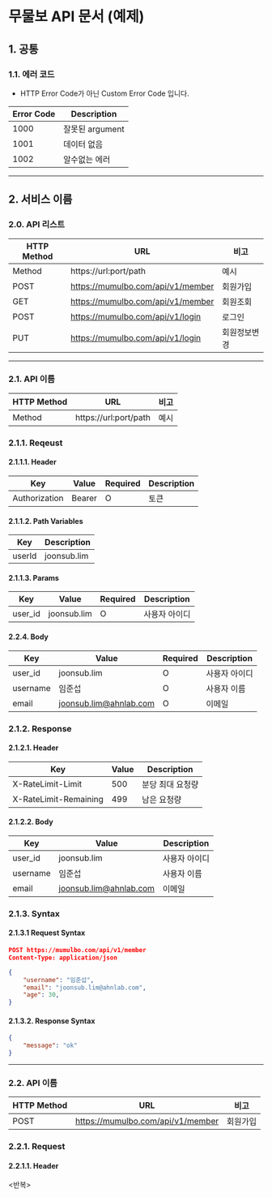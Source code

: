 # 무물보 API 문서 (예제)

## 1. 공통

### 1.1. 에러 코드

* HTTP Error Code가 아닌 Custom Error Code 입니다.

|Error Code|Description|
|------|---|
|1000|잘못된 argument|
|1001|데이터 없음|
|1002|알수없는 에러|

---

## 2. 서비스 이름

### 2.0. API 리스트

|HTTP Method|URL|비고|
|------|---|---|
|Method|https://url:port/path|예시|
|POST|https://mumulbo.com/api/v1/member|회원가입|
|GET|https://mumulbo.com/api/v1/member|회원조회|
|POST|https://mumulbo.com/api/v1/login|로그인|
|PUT|https://mumulbo.com/api/v1/login|회원정보변경|

---

### 2.1. API 이름

|HTTP Method|URL|비고|
|------|---|---|
|Method|https://url:port/path|예시|

### 2.1.1. Reqeust

#### 2.1.1.1. Header

|Key|Value|Required|Description|
|------|---|---|---|
|Authorization|Bearer <JWT>|O|토큰|

#### 2.1.1.2. Path Variables

|Key|Description|
|------|---|
|userId|joonsub.lim|

#### 2.1.1.3. Params

|Key|Value|Required|Description|
|------|---|---|---|
|user_id|joonsub.lim|O|사용자 아이디|

#### 2.2.4. Body

|Key|Value|Required|Description|
|------|---|---|---|
|user_id|joonsub.lim|O|사용자 아이디|
|username|임준섭|O|사용자 이름|
|email|joonsub.lim@ahnlab.com|O|이메일|

### 2.1.2. Response

#### 2.1.2.1. Header

|Key|Value|Description|
|------|---|---|
|X-RateLimit-Limit|500|분당 최대 요청량|
|X-RateLimit-Remaining|499|남은 요청량|

#### 2.1.2.2. Body

|Key|Value|Description|
|------|---|---|
|user_id|joonsub.lim|사용자 아이디|
|username|임준섭|사용자 이름|
|email|joonsub.lim@ahnlab.com|이메일|

### 2.1.3. Syntax

#### 2.1.3.1 Request Syntax

``` json
POST https://mumulbo.com/api/v1/member
Content-Type: application/json

{
    "username": "임준섭",
    "email": "joonsub.lim@ahnlab.com",
    "age": 30,
}
```

#### 2.1.3.2. Response Syntax

``` json
{
    "message": "ok"
}
```

---

### 2.2. API 이름

|HTTP Method|URL|비고|
|------|---|---|
|POST|https://mumulbo.com/api/v1/member|회원가입|

### 2.2.1. Request

#### 2.2.1.1. Header

<반복>